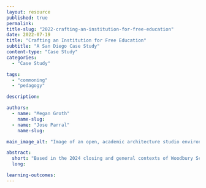 ```yaml
---
layout: resource
published: true
permalink:
title-slug: "2022-crafting-an-institution-for-free-education"
date: 2022-07-19
title: "Crafting an Institution for Free Education"
subtitle: "A San Diego Case Study"
content-type: "Case Study"
categories:
  - "Case Study"

tags:
  - "commoning"
  - "pedagogy"

description:

authors:
  - name: "Megan Groth"
    name-slug:
  - name: "Jose Parral"
    name-slug:

main_image_alt: "Image of an open, academic architecture studio environment during a crit with large posters on the wall and students looking toward the posters"

abstract:
  short: "​Based in the 2024 closing and general contexts of Woodbury School of Architecture in San Diego, participants will explore how different funding models can be utilized to support and grow a new institution (launching as the Center for Collaborative Design) with the goal of it ultimately offering a free (or almost free) architecture degree."
  long:

learning-outcomes:
---
```

